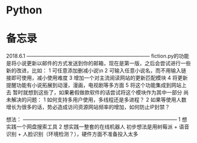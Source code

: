 # Python
备忘录
========================
2018.6.1
————————————————————————
fiction.py的功能是将小说更新以邮件的方式发送到你的邮箱，现在是第一版，之后会尝试进行一些新的改进，比如：
1 可任意添加删减小说\n
2 可输入任意小说名，而不用输入链接即可使用，减小使用难度
3 增加一个对主流阅读网站的更新匹配模块
4 将更新提醒功能有小说拓展到动漫，漫画，电视剧等多方面
5 将这个功能集成到网站上去
暂时就想到这些了，如果暑假做款软件的话尝试将这个模块作为其中一部分
尚未解决的问题：
1 如何支持多用户使用，多线程还是多进程？
2 如果等使用人数增长为很多的话，势必造成访问资源网站频率的增加，如何防止IP封禁？

想法：
——————————————————————————————
1 想实践一个网盘搜索工具
2 想实践一整套的在线机器人
 初步想法是用树莓派 + 语音识别 + 人脸识别（环境检测？），硬件方面不准备投入太多
